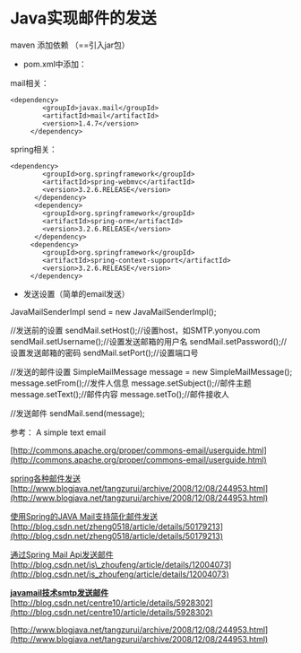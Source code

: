 # Java实现邮件的发送

maven 添加依赖 （==引入jar包）

* pom.xml中添加：

mail相关：

```text
<dependency>
        <groupId>javax.mail</groupId>
        <artifactId>mail</artifactId>
        <version>1.4.7</version>
     </dependency>
```

spring相关：

```text
<dependency>
        <groupId>org.springframework</groupId>
        <artifactId>spring-webmvc</artifactId>
        <version>3.2.6.RELEASE</version>
      </dependency>
      <dependency>
        <groupId>org.springframework</groupId>
        <artifactId>spring-orm</artifactId>
        <version>3.2.6.RELEASE</version>
      </dependency>
     <dependency>
        <groupId>org.springframework</groupId>
        <artifactId>spring-context-support</artifactId>
        <version>3.2.6.RELEASE</version>
     </dependency>
```

* 发送设置（简单的email发送）

JavaMailSenderImpl send = new JavaMailSenderImpl\(\);

//发送前的设置 sendMail.setHost\(\);//设置host，如SMTP.yonyou.com sendMail.setUsername\(\);//设置发送邮箱的用户名 sendMail.setPassword\(\);//设置发送邮箱的密码 sendMail.setPort\(\);//设置端口号

//发送的邮件设置 SimpleMailMessage message = new SimpleMailMessage\(\); message.setFrom\(\);//发件人信息 message.setSubject\(\);//邮件主题 message.setText\(\);//邮件内容 message.setTo\(\);//邮件接收人

//发送邮件 sendMail.send\(message\);

参考： A simple text email

[http://commons.apache.org/proper/commons-email/userguide.html](http://commons.apache.org/proper/commons-email/userguide.html)

[spring各种邮件发送](http://www.blogjava.net/tangzurui/archive/2008/12/08/244953.html) [http://www.blogjava.net/tangzurui/archive/2008/12/08/244953.html](http://www.blogjava.net/tangzurui/archive/2008/12/08/244953.html)

[使用Spring的JAVA Mail支持简化邮件发送](http://blog.csdn.net/zheng0518/article/details/50179213) [http://blog.csdn.net/zheng0518/article/details/50179213](http://blog.csdn.net/zheng0518/article/details/50179213)

[通过Spring Mail Api发送邮件](http://blog.csdn.net/is_zhoufeng/article/details/12004073) [http://blog.csdn.net/is\_zhoufeng/article/details/12004073](http://blog.csdn.net/is_zhoufeng/article/details/12004073)

[**javamail技术smtp发送邮件**](http://blog.csdn.net/centre10/article/details/5928302) [http://blog.csdn.net/centre10/article/details/5928302](http://blog.csdn.net/centre10/article/details/5928302)

[http://www.blogjava.net/tangzurui/archive/2008/12/08/244953.html](http://www.blogjava.net/tangzurui/archive/2008/12/08/244953.html)

